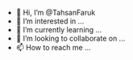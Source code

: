 - 👋 Hi, I’m @TahsanFaruk
- 👀 I’m interested in ...
- 🌱 I’m currently learning ...
- 💞️ I’m looking to collaborate on ...
- 📫 How to reach me ...

<!---
TahsanFaruk/TahsanFaruk is a ✨ special ✨ repository because its `README.md` (this file) appears on your GitHub profile.
You can click the Preview link to take a look at your changes.
--->
